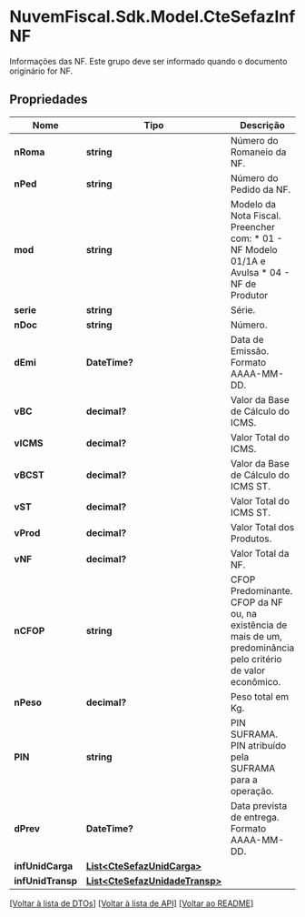 # NuvemFiscal.Sdk.Model.CteSefazInfNF
Informações das NF.  Este grupo deve ser informado quando o documento originário for NF.

## Propriedades

Nome | Tipo | Descrição | Comentários
------------ | ------------- | ------------- | -------------
**nRoma** | **string** | Número do Romaneio da NF. | [optional] 
**nPed** | **string** | Número do Pedido da NF. | [optional] 
**mod** | **string** | Modelo da Nota Fiscal.  Preencher com:  * 01 - NF Modelo 01/1A e Avulsa  * 04 - NF de Produtor | 
**serie** | **string** | Série. | 
**nDoc** | **string** | Número. | 
**dEmi** | **DateTime?** | Data de Emissão.  Formato AAAA-MM-DD. | 
**vBC** | **decimal?** | Valor da Base de Cálculo do ICMS. | 
**vICMS** | **decimal?** | Valor Total do ICMS. | 
**vBCST** | **decimal?** | Valor da Base de Cálculo do ICMS ST. | 
**vST** | **decimal?** | Valor Total do ICMS ST. | 
**vProd** | **decimal?** | Valor Total dos Produtos. | 
**vNF** | **decimal?** | Valor Total da NF. | 
**nCFOP** | **string** | CFOP Predominante.  CFOP da NF ou, na existência de mais de um, predominância pelo critério de valor econômico. | 
**nPeso** | **decimal?** | Peso total em Kg. | [optional] 
**PIN** | **string** | PIN SUFRAMA.  PIN atribuído pela SUFRAMA para a operação. | [optional] 
**dPrev** | **DateTime?** | Data prevista de entrega.  Formato AAAA-MM-DD. | [optional] 
**infUnidCarga** | [**List&lt;CteSefazUnidCarga&gt;**](CteSefazUnidCarga.md) |  | [optional] 
**infUnidTransp** | [**List&lt;CteSefazUnidadeTransp&gt;**](CteSefazUnidadeTransp.md) |  | [optional] 

[[Voltar à lista de DTOs]](../README.md#documentation-for-models) [[Voltar à lista de API]](../README.md#documentation-for-api-endpoints) [[Voltar ao README]](../README.md)

